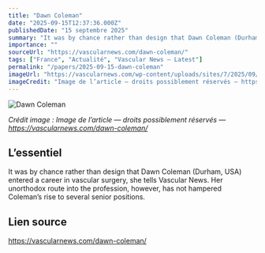 ```yaml
---
title: "Dawn Coleman"
date: "2025-09-15T12:37:36.000Z"
publishedDate: "15 septembre 2025"
summary: "It was by chance rather than design that Dawn Coleman (Durham, USA) entered a career in vascular surgery, she tells Vascular News. Her unorthodox route into the profession, however, has not hampered Coleman’s rise to several senior positions."
importance: ""
sourceUrl: "https://vascularnews.com/dawn-coleman/"
tags: ["France", "Actualité", "Vascular News — Latest"]
permalink: "/papers/2025-09-15-dawn-coleman"
imageUrl: "https://vascularnews.com/wp-content/uploads/sites/7/2025/09/Dr-Dawn-Coleman-.jpg"
imageCredit: "Image de l’article — droits possiblement réservés — https://vascularnews.com/dawn-coleman/"
---
```


![Dawn Coleman](https://vascularnews.com/wp-content/uploads/sites/7/2025/09/Dr-Dawn-Coleman-.jpg)

*Crédit image : Image de l’article — droits possiblement réservés — https://vascularnews.com/dawn-coleman/*

## L’essentiel

It was by chance rather than design that Dawn Coleman (Durham, USA) entered a career in vascular surgery, she tells Vascular News. Her unorthodox route into the profession, however, has not hampered Coleman’s rise to several senior positions.

## Lien source

https://vascularnews.com/dawn-coleman/
